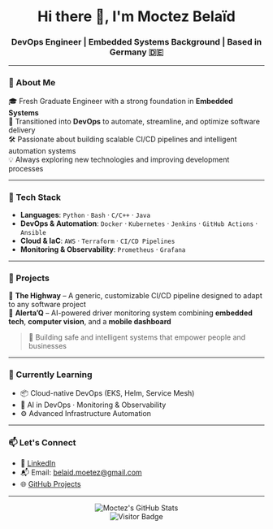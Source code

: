 <h1 align="center">Hi there 👋, I'm Moctez Belaïd</h1>
<h3 align="center">DevOps Engineer | Embedded Systems Background | Based in Germany 🇩🇪</h3>

---

### 💼 About Me

🎓 Fresh Graduate Engineer with a strong foundation in **Embedded Systems**  
🚀 Transitioned into **DevOps** to automate, streamline, and optimize software delivery  
🛠️ Passionate about building scalable CI/CD pipelines and intelligent automation systems  
💡 Always exploring new technologies and improving development processes

---

### 🧰 Tech Stack

- **Languages**: `Python` · `Bash` · `C/C++` · `Java`
- **DevOps & Automation**: `Docker` · `Kubernetes` · `Jenkins` · `GitHub Actions` · `Ansible`
- **Cloud & IaC**: `AWS` · `Terraform` · `CI/CD Pipelines`
- **Monitoring & Observability**: `Prometheus` · `Grafana`

---

### 🚀 Projects

🔹 **The Highway** – A generic, customizable CI/CD pipeline designed to adapt to any software project  
🔹 **Alerta’Q** – AI-powered driver monitoring system combining **embedded tech**, **computer vision**, and a **mobile dashboard**

> 🧠 Building safe and intelligent systems that empower people and businesses

---

### 🌱 Currently Learning

- 📦 Cloud-native DevOps (EKS, Helm, Service Mesh)
- 🤖 AI in DevOps · Monitoring & Observability
- ⚙️ Advanced Infrastructure Automation

---

### 📫 Let's Connect

- 💼 [LinkedIn](https://linkedin.com/in/moctez-belaid)
- 📬 Email: belaid.moetez@gmail.com  
- 🌐 [GitHub Projects](https://github.com/Moetez-belaid)

---

<p align="center">
  <img src="https://github-readme-stats.vercel.app/api?username=Moetez-belaid&show_icons=true&theme=radical" alt="Moctez's GitHub Stats" />
  <br />
  <img src="https://visitor-badge.laobi.icu/badge?page_id=Moetez-belaid" alt="Visitor Badge" />
</p>
